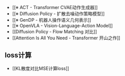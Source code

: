 * [[※ ACT -  Transformer CVAE动作生成器]]
* [[※ Diffusion Policy - 扩散去噪动作策略模型]]
* [[※ GenDP - 机器人操作语义几何表示]]
* [[※ OpenVLA - Vision-Language-Action Model]]
* [[Diffusion Policy - Flow Matching 对比]]
* [[Attention Is All You Need - Transformer 开山之作]]
## loss计算
* [[KL散度对比MSE计算loss]]